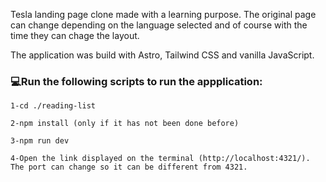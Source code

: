 Tesla landing page clone made with a learning purpose. The original page can change depending on the language selected and of course with the time they can chage the layout.

The application was build with Astro, Tailwind CSS and vanilla JavaScript.

### 💻Run the following scripts to run the appplication:

    1-cd ./reading-list

    2-npm install (only if it has not been done before)

    3-npm run dev

    4-Open the link displayed on the terminal (http://localhost:4321/). The port can change so it can be different from 4321. 
